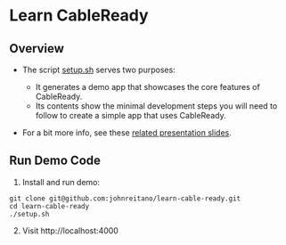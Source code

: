 # Learn CableReady

## Overview

* The script [setup.sh](./setup.sh) serves two purposes:
    * It generates a demo app that showcases the core features of CableReady.
    * Its contents show the minimal development steps you will need to follow to create a simple app that uses CableReady.

* For a bit more info, see these [related presentation slides](https://docs.google.com/presentation/d/1niJ8Ym8i29QuYC0KqdcpEA3xMLrLO1Xe4MuGn6fmrCM/edit?usp=sharing).

## Run Demo Code

1. Install and run demo:

```
git clone git@github.com:johnreitano/learn-cable-ready.git
cd learn-cable-ready
./setup.sh
```

2. Visit http://localhost:4000

